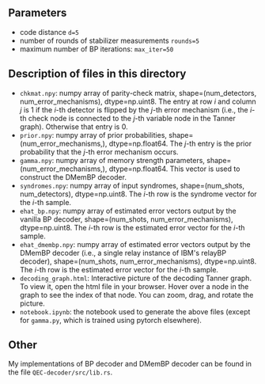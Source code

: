 ## Parameters

- code distance `d=5`
- number of rounds of stabilizer measurements `rounds=5`
- maximum number of BP iterations: `max_iter=50`


## Description of files in this directory

- `chkmat.npy`: numpy array of parity-check matrix, shape=(num_detectors, num_error_mechanisms), dtype=np.uint8. The entry at row $i$ and column $j$ is 1 if the $i$-th detector is flipped by the $j$-th error mechanism (i.e., the $i$-th check node is connected to the $j$-th variable node in the Tanner graph). Otherwise that entry is 0.
- `prior.npy`: numpy array of prior probabilities, shape=(num_error_mechanisms,), dtype=np.float64. The $j$-th entry is the prior probability that the $j$-th error mechanism occurs.
- `gamma.npy`: numpy array of memory strength parameters, shape=(num_error_mechanisms,), dtype=np.float64. This vector is used to construct the DMemBP decoder.
- `syndromes.npy`: numpy array of input syndromes, shape=(num_shots, num_detectors), dtype=np.uint8. The $i$-th row is the syndrome vector for the $i$-th sample.
- `ehat_bp.npy`: numpy array of estimated error vectors output by the vanilla BP decoder, shape=(num_shots, num_error_mechanisms), dtype=np.uint8. The $i$-th row is the estimated error vector for the $i$-th sample.
- `ehat_dmembp.npy`: numpy array of estimated error vectors output by the DMemBP decoder (i.e., a single relay instance of IBM's relayBP decoder), shape=(num_shots, num_error_mechanisms), dtype=np.uint8. The $i$-th row is the estimated error vector for the $i$-th sample.
- `decoding_graph.html`: Interactive picture of the decoding Tanner graph. To view it, open the html file in your browser. Hover over a node in the graph to see the index of that node. You can zoom, drag, and rotate the picture.
- `notebook.ipynb`: the notebook used to generate the above files (except for `gamma.py`, which is trained using pytorch elsewhere).


## Other
My implementations of BP decoder and DMemBP decoder can be found in the file `QEC-decoder/src/lib.rs`.